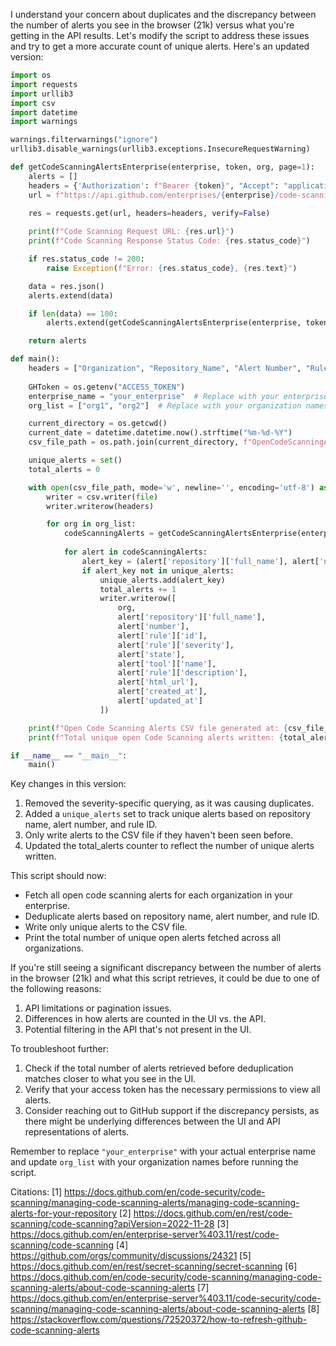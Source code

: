 I understand your concern about duplicates and the discrepancy between the number of alerts you see in the browser (21k) versus what you're getting in the API results. Let's modify the script to address these issues and try to get a more accurate count of unique alerts. Here's an updated version:

```python
import os
import requests
import urllib3
import csv
import datetime
import warnings

warnings.filterwarnings("ignore")
urllib3.disable_warnings(urllib3.exceptions.InsecureRequestWarning)

def getCodeScanningAlertsEnterprise(enterprise, token, org, page=1):
    alerts = []
    headers = {'Authorization': f"Bearer {token}", "Accept": "application/vnd.github+json"}
    url = f"https://api.github.com/enterprises/{enterprise}/code-scanning/alerts?per_page=100&page={page}&org={org}&state=open"
    
    res = requests.get(url, headers=headers, verify=False)

    print(f"Code Scanning Request URL: {res.url}")
    print(f"Code Scanning Response Status Code: {res.status_code}")

    if res.status_code != 200:
        raise Exception(f"Error: {res.status_code}, {res.text}")

    data = res.json()
    alerts.extend(data)

    if len(data) == 100:
        alerts.extend(getCodeScanningAlertsEnterprise(enterprise, token, org, page + 1))

    return alerts

def main():
    headers = ["Organization", "Repository_Name", "Alert Number", "Rule ID", "Severity", "State", "Tool Name", "Description", "URL", "Created At", "Updated At"]
    
    GHToken = os.getenv("ACCESS_TOKEN")
    enterprise_name = "your_enterprise"  # Replace with your enterprise name
    org_list = ["org1", "org2"]  # Replace with your organization names

    current_directory = os.getcwd()
    current_date = datetime.datetime.now().strftime("%m-%d-%Y")
    csv_file_path = os.path.join(current_directory, f"OpenCodeScanningAlerts_{current_date}.csv")

    unique_alerts = set()
    total_alerts = 0

    with open(csv_file_path, mode='w', newline='', encoding='utf-8') as file:
        writer = csv.writer(file)
        writer.writerow(headers)

        for org in org_list:
            codeScanningAlerts = getCodeScanningAlertsEnterprise(enterprise_name, GHToken, org)
            
            for alert in codeScanningAlerts:
                alert_key = (alert['repository']['full_name'], alert['number'], alert['rule']['id'])
                if alert_key not in unique_alerts:
                    unique_alerts.add(alert_key)
                    total_alerts += 1
                    writer.writerow([
                        org,
                        alert['repository']['full_name'],
                        alert['number'],
                        alert['rule']['id'],
                        alert['rule']['severity'],
                        alert['state'],
                        alert['tool']['name'],
                        alert['rule']['description'],
                        alert['html_url'],
                        alert['created_at'],
                        alert['updated_at']
                    ])

    print(f"Open Code Scanning Alerts CSV file generated at: {csv_file_path}")
    print(f"Total unique open Code Scanning alerts written: {total_alerts}")

if __name__ == "__main__":
    main()
```

Key changes in this version:

1. Removed the severity-specific querying, as it was causing duplicates.
2. Added a `unique_alerts` set to track unique alerts based on repository name, alert number, and rule ID.
3. Only write alerts to the CSV file if they haven't been seen before.
4. Updated the total_alerts counter to reflect the number of unique alerts written.

This script should now:
- Fetch all open code scanning alerts for each organization in your enterprise.
- Deduplicate alerts based on repository name, alert number, and rule ID.
- Write only unique alerts to the CSV file.
- Print the total number of unique open alerts fetched across all organizations.

If you're still seeing a significant discrepancy between the number of alerts in the browser (21k) and what this script retrieves, it could be due to one of the following reasons:

1. API limitations or pagination issues.
2. Differences in how alerts are counted in the UI vs. the API.
3. Potential filtering in the API that's not present in the UI.

To troubleshoot further:
1. Check if the total number of alerts retrieved before deduplication matches closer to what you see in the UI.
2. Verify that your access token has the necessary permissions to view all alerts.
3. Consider reaching out to GitHub support if the discrepancy persists, as there might be underlying differences between the UI and API representations of alerts.

Remember to replace `"your_enterprise"` with your actual enterprise name and update `org_list` with your organization names before running the script.

Citations:
[1] https://docs.github.com/en/code-security/code-scanning/managing-code-scanning-alerts/managing-code-scanning-alerts-for-your-repository
[2] https://docs.github.com/en/rest/code-scanning/code-scanning?apiVersion=2022-11-28
[3] https://docs.github.com/en/enterprise-server%403.11/rest/code-scanning/code-scanning
[4] https://github.com/orgs/community/discussions/24321
[5] https://docs.github.com/en/rest/secret-scanning/secret-scanning
[6] https://docs.github.com/en/code-security/code-scanning/managing-code-scanning-alerts/about-code-scanning-alerts
[7] https://docs.github.com/en/enterprise-server%403.11/code-security/code-scanning/managing-code-scanning-alerts/about-code-scanning-alerts
[8] https://stackoverflow.com/questions/72520372/how-to-refresh-github-code-scanning-alerts
